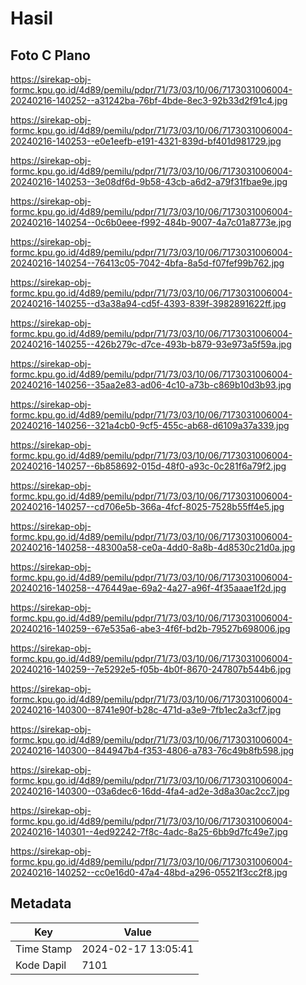 # Hasil

## Foto C Plano

https://sirekap-obj-formc.kpu.go.id/4d89/pemilu/pdpr/71/73/03/10/06/7173031006004-20240216-140252--a31242ba-76bf-4bde-8ec3-92b33d2f91c4.jpg

https://sirekap-obj-formc.kpu.go.id/4d89/pemilu/pdpr/71/73/03/10/06/7173031006004-20240216-140253--e0e1eefb-e191-4321-839d-bf401d981729.jpg

https://sirekap-obj-formc.kpu.go.id/4d89/pemilu/pdpr/71/73/03/10/06/7173031006004-20240216-140253--3e08df6d-9b58-43cb-a6d2-a79f31fbae9e.jpg

https://sirekap-obj-formc.kpu.go.id/4d89/pemilu/pdpr/71/73/03/10/06/7173031006004-20240216-140254--0c6b0eee-f992-484b-9007-4a7c01a8773e.jpg

https://sirekap-obj-formc.kpu.go.id/4d89/pemilu/pdpr/71/73/03/10/06/7173031006004-20240216-140254--76413c05-7042-4bfa-8a5d-f07fef99b762.jpg

https://sirekap-obj-formc.kpu.go.id/4d89/pemilu/pdpr/71/73/03/10/06/7173031006004-20240216-140255--d3a38a94-cd5f-4393-839f-3982891622ff.jpg

https://sirekap-obj-formc.kpu.go.id/4d89/pemilu/pdpr/71/73/03/10/06/7173031006004-20240216-140255--426b279c-d7ce-493b-b879-93e973a5f59a.jpg

https://sirekap-obj-formc.kpu.go.id/4d89/pemilu/pdpr/71/73/03/10/06/7173031006004-20240216-140256--35aa2e83-ad06-4c10-a73b-c869b10d3b93.jpg

https://sirekap-obj-formc.kpu.go.id/4d89/pemilu/pdpr/71/73/03/10/06/7173031006004-20240216-140256--321a4cb0-9cf5-455c-ab68-d6109a37a339.jpg

https://sirekap-obj-formc.kpu.go.id/4d89/pemilu/pdpr/71/73/03/10/06/7173031006004-20240216-140257--6b858692-015d-48f0-a93c-0c281f6a79f2.jpg

https://sirekap-obj-formc.kpu.go.id/4d89/pemilu/pdpr/71/73/03/10/06/7173031006004-20240216-140257--cd706e5b-366a-4fcf-8025-7528b55ff4e5.jpg

https://sirekap-obj-formc.kpu.go.id/4d89/pemilu/pdpr/71/73/03/10/06/7173031006004-20240216-140258--48300a58-ce0a-4dd0-8a8b-4d8530c21d0a.jpg

https://sirekap-obj-formc.kpu.go.id/4d89/pemilu/pdpr/71/73/03/10/06/7173031006004-20240216-140258--476449ae-69a2-4a27-a96f-4f35aaae1f2d.jpg

https://sirekap-obj-formc.kpu.go.id/4d89/pemilu/pdpr/71/73/03/10/06/7173031006004-20240216-140259--67e535a6-abe3-4f6f-bd2b-79527b698006.jpg

https://sirekap-obj-formc.kpu.go.id/4d89/pemilu/pdpr/71/73/03/10/06/7173031006004-20240216-140259--7e5292e5-f05b-4b0f-8670-247807b544b6.jpg

https://sirekap-obj-formc.kpu.go.id/4d89/pemilu/pdpr/71/73/03/10/06/7173031006004-20240216-140300--8741e90f-b28c-471d-a3e9-7fb1ec2a3cf7.jpg

https://sirekap-obj-formc.kpu.go.id/4d89/pemilu/pdpr/71/73/03/10/06/7173031006004-20240216-140300--844947b4-f353-4806-a783-76c49b8fb598.jpg

https://sirekap-obj-formc.kpu.go.id/4d89/pemilu/pdpr/71/73/03/10/06/7173031006004-20240216-140300--03a6dec6-16dd-4fa4-ad2e-3d8a30ac2cc7.jpg

https://sirekap-obj-formc.kpu.go.id/4d89/pemilu/pdpr/71/73/03/10/06/7173031006004-20240216-140301--4ed92242-7f8c-4adc-8a25-6bb9d7fc49e7.jpg

https://sirekap-obj-formc.kpu.go.id/4d89/pemilu/pdpr/71/73/03/10/06/7173031006004-20240216-140252--cc0e16d0-47a4-48bd-a296-05521f3cc2f8.jpg


## Metadata

| Key        | Value               |
| ---------- | ------------------- |
| Time Stamp | 2024-02-17 13:05:41 |
| Kode Dapil | 7101                |



